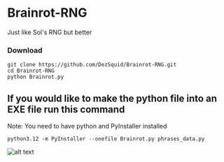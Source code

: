 # Brainrot-RNG
Just like Sol's RNG but better

### Download
```
git clone https://github.com/DezSquid/Brainrot-RNG.git
cd Brainrot-RNG
python Brainrot.py
```
## If you would like to make the python file into an EXE file run this command
Note: You need to have python and PyInstaller installed
```
python3.12 -m PyInstaller --onefile Brainrot.py phrases_data.py
```

![alt text](https://github.com/DezSquid/Brainrot-RNG-/blob/main/extra%20file/94.png?raw=true)
